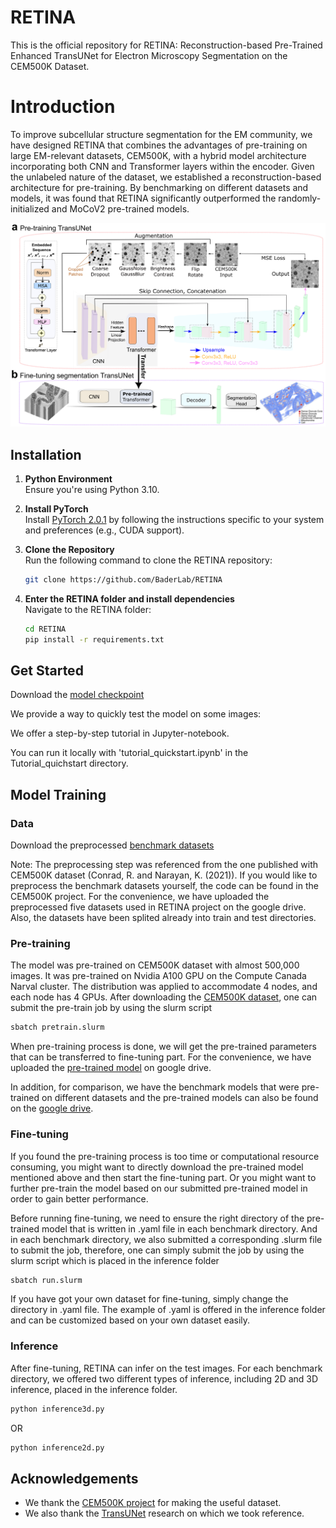 # RETINA
This is the official repository for RETINA: Reconstruction-based Pre-Trained Enhanced TransUNet for Electron Microscopy Segmentation on the CEM500K Dataset.

# Introduction
To improve subcellular structure segmentation for the EM community, we have designed RETINA that combines the advantages of pre-training on large EM-relevant datasets, CEM500K, with a hybrid model architecture incorporating both CNN and Transformer layers within the encoder. Given the unlabeled nature of the dataset, we established a reconstruction-based architecture for pre-training. By benchmarking on different datasets and models, it was found that RETINA significantly outperformed the randomly-initialized and MoCoV2 pre-trained models.

![](./images/flowchart.png)

## Installation
1. **Python Environment**  
   Ensure you're using Python 3.10.

2. **Install PyTorch**  
   Install [PyTorch 2.0.1](https://pytorch.org/get-started/locally/) by following the instructions specific to your system and preferences (e.g., CUDA support).

3. **Clone the Repository**  
   Run the following command to clone the RETINA repository:
   ```bash
   git clone https://github.com/BaderLab/RETINA
   
4. **Enter the RETINA folder and install dependencies**  
   Navigate to the RETINA folder:
   ```bash
   cd RETINA
   pip install -r requirements.txt

## Get Started
Download the [model checkpoint](https://drive.google.com/drive/folders/1xOnqoskNMOwlFFNTR5ZiDDtukeEDWvrK?usp=drive_link)

We provide a way to quickly test the model on some images:

We offer a step-by-step tutorial in Jupyter-notebook.

You can run it locally with 'tutorial_quickstart.ipynb' in the Tutorial_quichstart directory.

## Model Training

### Data

Download the preprocessed [benchmark datasets](https://drive.google.com/drive/folders/1b5TkyaIkI94lk2OyJethxAaVWdZxwmmp?usp=drive_link)

Note: The preprocessing step was referenced from the one published with CEM500K dataset (Conrad, R. and Narayan, K. (2021)). If you would like to preprocess the benchmark datasets yourself, the code can be found in the CEM500K project.
For the convenience, we have uploaded the preprocessed five datasets used in RETINA project on the google drive. Also, the datasets have been splited already into train and test directories. 

### Pre-training

The model was pre-trained on CEM500K dataset with almost 500,000 images. It was pre-trained on Nvidia A100 GPU on the Compute Canada Narval cluster. The distribution was applied to accommodate 4 nodes, and each node has 4 GPUs. After downloading the [CEM500K dataset](https://www.ebi.ac.uk/empiar/EMPIAR-10592/), one can submit the pre-train job by using the slurm script

```bash
sbatch pretrain.slurm
```
When pre-training process is done, we will get the pre-trained parameters that can be transferred to fine-tuning part.
For the convenience, we have uploaded the [pre-trained model](https://drive.google.com/drive/folders/1ijdk5pLYnqEK4YhGTogS4wrEvRqkZKX-?usp=drive_link) on google drive. 

In addition, for comparison, we have the benchmark models that were pre-trained on different datasets and the pre-trained models can also be found on the [google drive](https://drive.google.com/drive/folders/1xOnqoskNMOwlFFNTR5ZiDDtukeEDWvrK?usp=drive_link).

### Fine-tuning

If you found the pre-training process is too time or computational resource consuming, you might want to directly download the pre-trained model mentioned above and then start the fine-tuning part. Or you might want to further pre-train the model based on our submitted pre-trained model in order to gain better performance.

Before running fine-tuning, we need to ensure the right directory of the pre-trained model that is written in .yaml file in each benchmark directory. And in each benchmark directory, we also submitted a corresponding .slurm file to submit the job, therefore, one can simply submit the job by using the slurm script which is placed in the inference folder

```bash
sbatch run.slurm
```
If you have got your own dataset for fine-tuning, simply change the directory in .yaml file. The example of .yaml is offered in the inference folder and can be customized based on your own dataset easily.

### Inference

After fine-tuning, RETINA can infer on the test images. For each benchmark directory, we offered two different types of inference, including 2D and 3D inference, placed in the inference folder.

```bash
python inference3d.py
```
OR
```bash
python inference2d.py
```

## Acknowledgements
- We thank the [CEM500K project](https://github.com/volume-em/cem-dataset?tab=readme-ov-file) for making the useful dataset.
- We also thank the [TransUNet](https://github.com/Beckschen/TransUNet) research on which we took reference. 
